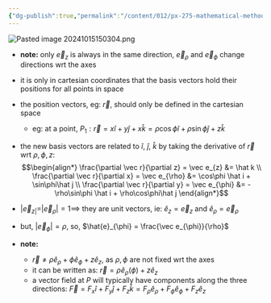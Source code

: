 ```yaml
---
{"dg-publish":true,"permalink":"/content/012/px-275-mathematical-methods/b-coordinate-systems-and-integration/b1-coordinate-systems/px-275-b1b-cylindrical-polar-basis-vectors/","created":"2024-11-25T10:50:32.000+00:00","updated":"2024-11-26T10:04:28.656+00:00"}
---
```


![Pasted image 20241015150304.png](/img/user/pics/Pasted%20image%2020241015150304.png)
- **note:** only $\vec e_{z}$ is always in the same direction, $\vec e_\rho$ and $\vec e_\phi$ change directions wrt the axes
- it is only in cartesian coordinates that the basis vectors hold their positions for all points in space
- the position vectors, eg: $\vec r$, should only be defined in the cartesian space
	- eg: at a point, $P_{1}: \vec r = x\hat{i} + y\hat{j} + x\hat{k} = \rho\cos\phi\hat{i} + \rho\sin\phi\hat{j} + z\hat{k}$
- the new basis vectors are related to $\hat i$, $\hat j$, $\hat k$ by taking the derivative of $\vec r$ wrt $\rho, \phi,z:$ 
$$\begin{align*}
	\frac{\partial \vec r}{\partial z} = \vec e_{z} &= \hat k \\
	\frac{\partial \vec r}{\partial x} = \vec e_{\rho} &= \cos\phi \hat i + \sin\phi\hat j \\
	\frac{\partial \vec r}{\partial y} = \vec e_{\phi} &= -\rho\sin\phi \hat i + \rho\cos\phi\hat j
\end{align*}$$
- $|\vec e_{z|}= |\vec e_\rho| =1\implies$ they are unit vectors, ie: $\hat e_{z}= \vec e_{z}$ and ${} \hat e_{\rho} = \vec e_{\rho} {}$
- but, $|\vec e_\phi|=\rho$, so, $\hat{e}_{\phi} = \frac{\vec e_{\phi}}{\rho}$

- **note:**
	- $\vec r \neq \rho \hat e_{\rho} + \phi \hat e_{\phi} + z \hat e_{z}$, as $\rho,\phi$ are not fixed wrt the axes
	- it can be written as: $\vec r = \rho \hat e_\rho(\phi) + z\hat e_{z}$
	- a vector field at $P$ will typically have components along the three directions: $\vec F = F_{x}\hat i + F_{y}\hat j + F_{z}\hat k = F_{\rho} \hat e_{\rho} + F_{\phi} \hat e_{\phi} + F_{z}\hat e_{z}$
